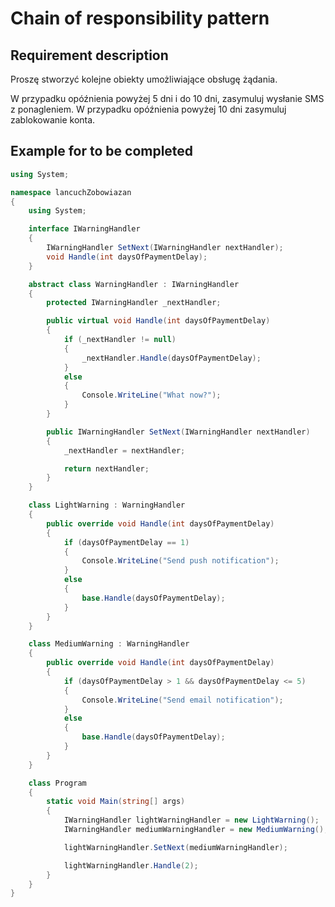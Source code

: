 # Chain of responsibility pattern

## Requirement description

Proszę stworzyć kolejne obiekty umożliwiające obsługę żądania.

W przypadku opóźnienia powyżej 5 dni i do 10 dni, zasymuluj wysłanie SMS z ponagleniem.
W przypadku opóźnienia powyżej 10 dni zasymuluj zablokowanie konta.

## Example for to be completed

```csharp
using System;

namespace lancuchZobowiazan
{
    using System;

    interface IWarningHandler
    {
        IWarningHandler SetNext(IWarningHandler nextHandler);
        void Handle(int daysOfPaymentDelay);
    }

    abstract class WarningHandler : IWarningHandler
    {
        protected IWarningHandler _nextHandler;

        public virtual void Handle(int daysOfPaymentDelay)
        {
            if (_nextHandler != null)
            {
                _nextHandler.Handle(daysOfPaymentDelay);
            }
            else
            {
                Console.WriteLine("What now?");
            }
        }

        public IWarningHandler SetNext(IWarningHandler nextHandler)
        {
            _nextHandler = nextHandler;

            return nextHandler;
        }
    }

    class LightWarning : WarningHandler
    {
        public override void Handle(int daysOfPaymentDelay)
        {
            if (daysOfPaymentDelay == 1)
            {
                Console.WriteLine("Send push notification");
            }
            else
            {
                base.Handle(daysOfPaymentDelay);
            }
        }
    }

    class MediumWarning : WarningHandler
    {
        public override void Handle(int daysOfPaymentDelay)
        {
            if (daysOfPaymentDelay > 1 && daysOfPaymentDelay <= 5)
            {
                Console.WriteLine("Send email notification");
            }
            else
            {
                base.Handle(daysOfPaymentDelay);
            }
        }
    }

    class Program
    {
        static void Main(string[] args)
        {
            IWarningHandler lightWarningHandler = new LightWarning();
            IWarningHandler mediumWarningHandler = new MediumWarning();

            lightWarningHandler.SetNext(mediumWarningHandler);

            lightWarningHandler.Handle(2);
        }
    }
}
```
